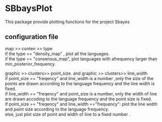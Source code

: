 # SBbaysPlot
 This package provide plotting functions for the project Sbayes



## configuration file
map >> conten >> type<br>
if the type == "density_map" , plot all the languages.<br>
if the type == "consensus_map", plot languages with afrequency larger than min_posterior_frequency.<br>

graphic >> clusters>> point_size. and graphic >> clusters>> line_width<br>
if point_size == "freqency" and line_width is a number ,only the size of the points are drawn according to the language frequency and the line width is fixed.<br>
if line_width == "freqency" and point_size is a number, only the width of line are drawn accoding to the language frequency and the point size is fixed.<br>
if point_size == "freqency" and line_width =="frequency": plot the line width and point size according  to the language frequency.<br>
else, just plot size of point and width of line to a fixed number .



